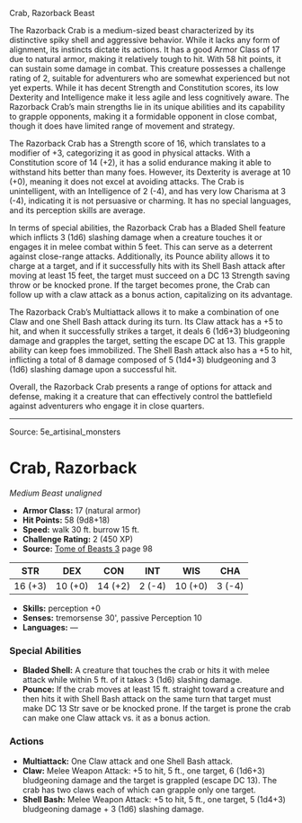 <MonsterName/>Crab, Razorback</MonsterName>
<CreatureType/>Beast</CreatureType>

<summary>The Razorback Crab is a medium-sized beast characterized by its distinctive spiky shell and aggressive behavior. While it lacks any form of alignment, its instincts dictate its actions. It has a good Armor Class of 17 due to natural armor, making it relatively tough to hit. With 58 hit points, it can sustain some damage in combat. This creature possesses a challenge rating of 2, suitable for adventurers who are somewhat experienced but not yet experts. While it has decent Strength and Constitution scores, its low Dexterity and Intelligence make it less agile and less cognitively aware. The Razorback Crab’s main strengths lie in its unique abilities and its capability to grapple opponents, making it a formidable opponent in close combat, though it does have limited range of movement and strategy.</summary>

<detail>

The Razorback Crab has a Strength score of 16, which translates to a modifier of +3, categorizing it as good in physical attacks. With a Constitution score of 14 (+2), it has a solid endurance making it able to withstand hits better than many foes. However, its Dexterity is average at 10 (+0), meaning it does not excel at avoiding attacks. The Crab is unintelligent, with an Intelligence of 2 (-4), and has very low Charisma at 3 (-4), indicating it is not persuasive or charming. It has no special languages, and its perception skills are average.

In terms of special abilities, the Razorback Crab has a Bladed Shell feature which inflicts 3 (1d6) slashing damage when a creature touches it or engages it in melee combat within 5 feet. This can serve as a deterrent against close-range attacks. Additionally, its Pounce ability allows it to charge at a target, and if it successfully hits with its Shell Bash attack after moving at least 15 feet, the target must succeed on a DC 13 Strength saving throw or be knocked prone. If the target becomes prone, the Crab can follow up with a claw attack as a bonus action, capitalizing on its advantage.

The Razorback Crab’s Multiattack allows it to make a combination of one Claw and one Shell Bash attack during its turn. Its Claw attack has a +5 to hit, and when it successfully strikes a target, it deals 6 (1d6+3) bludgeoning damage and grapples the target, setting the escape DC at 13. This grapple ability can keep foes immobilized. The Shell Bash attack also has a +5 to hit, inflicting a total of 8 damage composed of 5 (1d4+3) bludgeoning and 3 (1d6) slashing damage upon a successful hit. 

Overall, the Razorback Crab presents a range of options for attack and defense, making it a creature that can effectively control the battlefield against adventurers who engage it in close quarters.</detail>



---

Source: 5e_artisinal_monsters

# Crab, Razorback

*Medium* *Beast* *unaligned*

- **Armor Class:** 17 (natural armor)
- **Hit Points:** 58 (9d8+18)
- **Speed:** walk 30 ft. burrow 15 ft.
- **Challenge Rating:** 2 (450 XP)
- **Source:** [Tome of Beasts 3](https://koboldpress.com/kpstore/product/tome-of-beasts-3-for-5th-edition/) page 98

| STR | DEX | CON | INT | WIS | CHA |
| --- | --- | --- | --- | --- | --- |
| 16 (+3) | 10 (+0) | 14 (+2) | 2 (-4) | 10 (+0) | 3 (-4) |

- **Skills:** perception +0
- **Senses:** tremorsense 30', passive Perception 10
- **Languages:** —

### Special Abilities

- **Bladed Shell:** A creature that touches the crab or hits it with melee attack while within 5 ft. of it takes 3 (1d6) slashing damage.
- **Pounce:** If the crab moves at least 15 ft. straight toward a creature and then hits it with Shell Bash attack on the same turn that target must make DC 13 Str save or be knocked prone. If the target is prone the crab can make one Claw attack vs. it as a bonus action.

### Actions

- **Multiattack:** One Claw attack and one Shell Bash attack.
- **Claw:** Melee Weapon Attack: +5 to hit, 5 ft., one target, 6 (1d6+3) bludgeoning damage and the target is grappled (escape DC 13). The crab has two claws each of which can grapple only one target.
- **Shell Bash:** Melee Weapon Attack: +5 to hit, 5 ft., one target, 5 (1d4+3) bludgeoning damage + 3 (1d6) slashing damage.





